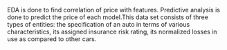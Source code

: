EDA is done to find correlation of price with features. Predictive analysis is done to predict the price of each model.This data set consists of three types of entities: the specification of an auto in terms of various characteristics, its assigned insurance risk rating, its normalized losses in use as compared to other cars.
